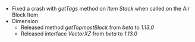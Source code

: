 

-   Fixed a crash with _getTags_ method on _Item Stack_ when called on the Air Block Item
-   Dimension
    -   Released method _getTopmostBlock_ from _beta_ to _1.13.0_
    -   Released interface _VectorXZ_ from _beta_ to _1.13.0_

